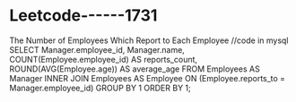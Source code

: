 # Leetcode------1731
The Number of Employees Which Report to Each Employee 
//code in mysql 
SELECT
  Manager.employee_id,
  Manager.name,
  COUNT(Employee.employee_id) AS reports_count,
  ROUND(AVG(Employee.age)) AS average_age
FROM Employees AS Manager
INNER JOIN Employees AS Employee
  ON (Employee.reports_to = Manager.employee_id)
GROUP BY 1
ORDER BY 1;
